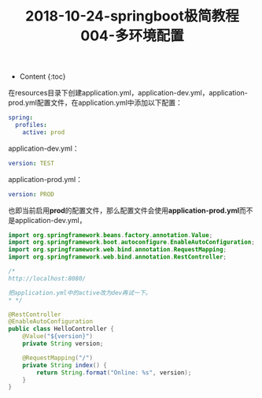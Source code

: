 ﻿---
layout:		post
category:	"springboot"
title:		"2018-10-24-springboot极简教程004-多环境配置"
tags:		[]
---
- Content
{:toc}

在resources目录下创建application.yml，application-dev.yml，application-prod.yml配置文件，在application.yml中添加以下配置：
```yml
spring:
  profiles:
    active: prod
```

application-dev.yml：
```yml
version: TEST
```

application-prod.yml：
```yml
version: PROD
```

也即当前启用**prod**的配置文件，那么配置文件会使用**application-prod.yml**而不是application-dev.yml，

```java
import org.springframework.beans.factory.annotation.Value;
import org.springframework.boot.autoconfigure.EnableAutoConfiguration;
import org.springframework.web.bind.annotation.RequestMapping;
import org.springframework.web.bind.annotation.RestController;

/*
http://localhost:8080/

把application.yml中的active改为dev再试一下。
* */

@RestController
@EnableAutoConfiguration
public class HelloController {
    @Value("${version}")
    private String version;

    @RequestMapping("/")
    private String index() {
        return String.format("Online: %s", version);
    }
}
```